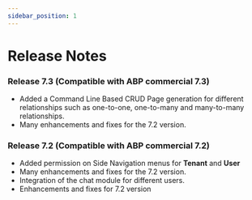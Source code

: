 ```yaml
---
sidebar_position: 1
---
```


# Release Notes

### Release 7.3 (Compatible with ABP commercial 7.3)

* Added a Command Line Based CRUD Page generation for different relationships such as one-to-one, one-to-many and many-to-many relationships.
* Many enhancements and fixes for the 7.2 version.

### Release 7.2 (Compatible with ABP commercial 7.2)

* Added permission on Side Navigation menus for **Tenant** and **User**
* Many enhancements and fixes for the 7.2 version.
* Integration of the chat module for different users.
* Enhancements and fixes for 7.2 version
